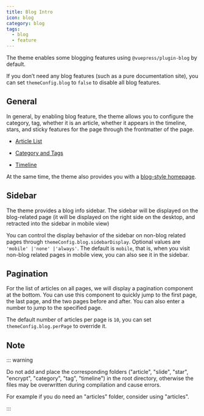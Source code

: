 ```yaml
---
title: Blog Intro
icon: blog
category: blog
tags:
  - blog
  - feature
---
```


The theme enables some blogging features using `@vuepress/plugin-blog` by default.

If you don’t need any blog features (such as a pure documentation site), you can set `themeConfig.blog` to `false` to disable all blog features.

<!-- more -->

## General

In general, by enabling blog feature, the theme allows you to configure the category, tag, whether it is an article, whether it appears in the timeline, stars, and sticky features for the page through the frontmatter of the page.

- [Article List](article.md)

- [Category and Tags](category-and-tags.md)

- [Timeline](timeline.md)

At the same time, the theme also provides you with a [blog-style homepage](home.md).

## Sidebar

The theme provides a blog info sidebar. The sidebar will be displayed on the blog-related page (it will be displayed on the right side on the desktop, and retracted into the sidebar in mobile view)

You can control the display behavior of the sidebar on non-blog related pages through `themeConfig.blog.sidebarDisplay`. Optional values are `'mobile' |'none' |'always'`. The default is `mobile`, that is, when you visit non-blog related pages in mobile view, you can also see it in the sidebar.

## Pagination

For the list of articles on all pages, we will display a pagination component at the bottom. You can use this component to quickly jump to the first page, the last page, and the two pages before and after. You can also enter a number to jump to the specified page.

The default number of articles per page is `10`, you can set `themeConfig.blog.perPage` to override it.

## Note

::: warning

Do not add and place the corresponding folders ("article", "slide", "star", "encrypt", "category", "tag", "timeline") in the root directory, otherwise the files may be overwritten during compilation and cause errors.

For example if you do need an "articles" folder, consider using "articles".

:::
